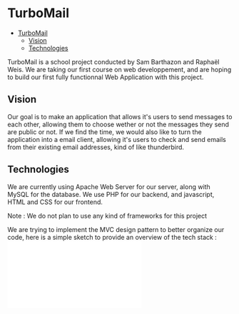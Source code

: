# TurboMail

<!--toc:start-->

- [TurboMail](#turbomail)
  - [Vision](#vision)
  - [Technologies](#technologies)
  <!--toc:end-->

TurboMail is a school project conducted by Sam Barthazon and Raphaël Weis.
We are taking our first course on web developpement, and are hoping to build
our first fully functionnal Web Application with this project.

## Vision

Our goal is to make an application that allows it's users to send messages to each other,
allowing them to choose wether or not the messages they send are public or not. If we find
the time, we would also like to turn the application into a email client, allowing it's
users to check and send emails from their existing email addresses, kind of like thunderbird.

## Technologies

We are currently using Apache Web Server for our server, along with MySQL for the database.
We use PHP for our backend, and javascript, HTML and CSS for our frontend.

Note : We do not plan to use any kind of frameworks for this project

We are trying to implement the MVC design pattern to better organize our code, here is
a simple sketch to provide an overview of the tech stack :
![image info](doc/resources/appsketch.pdf)

